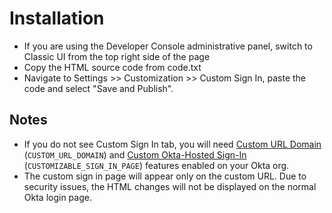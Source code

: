 # Installation
* If you are using the Developer Console administrative panel, switch to Classic UI from the top right side of the page
* Copy the HTML source code from code.txt
* Navigate to Settings >> Customization >> Custom Sign In, paste the code and select "Save and Publish".

## Notes
* If you do not see Custom Sign In tab, you will need [Custom URL Domain](https://help.okta.com/en/prod/Content/Topics/Settings/custom-url-domain.htm?cshid=ext_custom_url_domain) (`CUSTOM_URL_DOMAIN`) and [Custom Okta-Hosted Sign-In](https://help.okta.com/en/prod/Content/Topics/Settings/custom-okta-hosted-sign-in-page.htm) (`CUSTOMIZABLE_SIGN_IN_PAGE`) features enabled on your Okta org.
* The custom sign in page will appear only on the custom URL. Due to security issues, the HTML changes will not be displayed on the normal Okta login page.